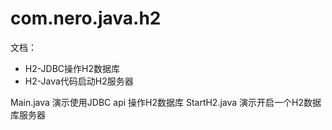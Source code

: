 # com.nero.java.h2
文档：
- H2-JDBC操作H2数据库
- H2-Java代码启动H2服务器


Main.java 演示使用JDBC api 操作H2数据库
StartH2.java 演示开启一个H2数据库服务器